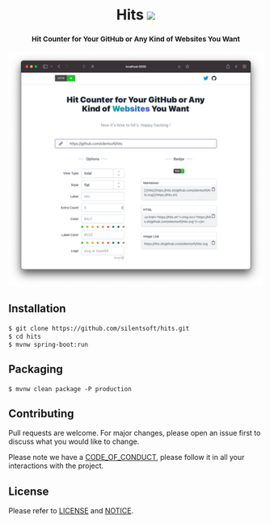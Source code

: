 <h1 align="center">
  Hits
  <a href="https://hits.sh"><img src="https://hits.sh/github.com/silentsoft/hits.svg"/></a>
  <h3 align="center">
    <sup>
      <h4>Hit Counter for Your GitHub or Any Kind of Websites You Want</h4>
    </sup>
  </h3>
</h1>

![](.images/hits-screenshot.png)

## Installation
```
$ git clone https://github.com/silentsoft/hits.git
$ cd hits
$ mvnw spring-boot:run
```

## Packaging
```
$ mvnw clean package -P production
```

## Contributing
Pull requests are welcome. For major changes, please open an issue first to discuss what you would like to change.

Please note we have a [CODE_OF_CONDUCT](https://github.com/silentsoft/hits/blob/main/CODE_OF_CONDUCT.md), please follow it in all your interactions with the project.

## License
Please refer to [LICENSE](https://github.com/silentsoft/hits/blob/main/LICENSE.txt) and [NOTICE](https://github.com/silentsoft/hits/blob/main/NOTICE.md).
